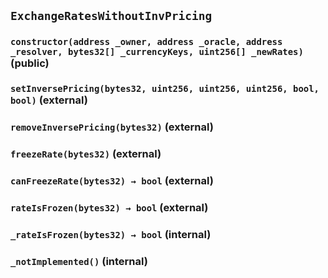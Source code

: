## `ExchangeRatesWithoutInvPricing`

### `constructor(address _owner, address _oracle, address _resolver, bytes32[] _currencyKeys, uint256[] _newRates)` (public)

### `setInversePricing(bytes32, uint256, uint256, uint256, bool, bool)` (external)

### `removeInversePricing(bytes32)` (external)

### `freezeRate(bytes32)` (external)

### `canFreezeRate(bytes32) → bool` (external)

### `rateIsFrozen(bytes32) → bool` (external)

### `_rateIsFrozen(bytes32) → bool` (internal)

### `_notImplemented()` (internal)

